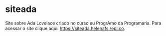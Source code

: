# siteada
Site sobre Ada Lovelace criado no curso eu ProgrAmo da Programaria. 
Para acessar o site clique aqui: https://siteada.helenafs.repl.co.

